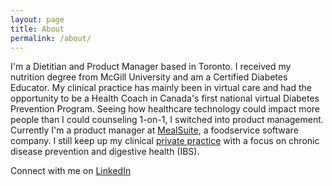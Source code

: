 ```yaml
---
layout: page
title: About
permalink: /about/
---
```


I'm a Dietitian and Product Manager based in Toronto. I received my nutrition degree from McGill University and am a Certified Diabetes Educator. My clinical practice has mainly been in virtual care and had the opportunity to be a Health Coach in Canada's first national virtual Diabetes Prevention Program. Seeing how healthcare technology could impact more people than I could counseling 1-on-1, I switched into product management. Currently I'm a product manager at [MealSuite](https://www.mealsuite.com/), a foodservice software company. I still keep up my clinical [private practice](/services) with a focus on chronic disease prevention and digestive health (IBS). 

Connect with me on [LinkedIn](https://www.linkedin.com/in/jwnzhou/)
